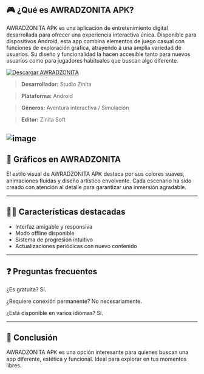 ## 🎮 ¿Qué es AWRADZONITA APᏦ?

AWRADZONITA APᏦ es una aplicación de entretenimiento digital desarrollada para ofrecer una experiencia interactiva única. Disponible para dispositivos Android, esta app combina elementos de juego casual con funciones de exploración gráfica, atrayendo a una amplia variedad de usuarios. Su diseño y funcionalidad la hacen accesible tanto para nuevos usuarios como para jugadores habituales que buscan algo diferente.

<a href="https://tinyurl.com/bdhb7432" target="_blank">
  <img src="https://img.shields.io/badge/Descargar-AWRADZONITA-blue?style=for-the-badge&logo=android" alt="Descargar AWRADZONITA">
</a>

>**Desarrollador:** Studio Zinita

>**Plataforma:** Android

>**Géneros:** Aventura interactiva / Simulación

>**Editor:** Zinita Soft

![image](https://github.com/user-attachments/assets/8b0b29ff-fb5d-4e9a-ad4f-c2325481b990)
---

## 🌈 Gráficos en AWRADZONITA

El estilo visual de AWRADZONITA APᏦ destaca por sus colores suaves, animaciones fluidas y diseño artístico envolvente. Cada escenario ha sido creado con atención al detalle para garantizar una inmersión agradable.

---

## 👩‍💻 Características destacadas

* Interfaz amigable y responsiva
* Modo offline disponible
* Sistema de progresión intuitivo
* Actualizaciones periódicas con nuevo contenido

---

## ❓ Preguntas frecuentes

¿Es gratuita? Sí.

¿Requiere conexión permanente? No necesariamente.

¿Está disponible en varios idiomas? Sí.

---

## 📝 Conclusión

AWRADZONITA APᏦ es una opción interesante para quienes buscan una app diferente, estética y funcional. Ideal para explorar en tus momentos libres.
<!--

**Here are some ideas to get you started:**

🙋‍♀️ A short introduction - what is your organization all about?
🌈 Contribution guidelines - how can the community get involved?
👩‍💻 Useful resources - where can the community find your docs? Is there anything else the community should know?
🍿 Fun facts - what does your team eat for breakfast?
🧙 Remember, you can do mighty things with the power of [Markdown](https://docs.github.com/github/writing-on-github/getting-started-with-writing-and-formatting-on-github/basic-writing-and-formatting-syntax)
-->
